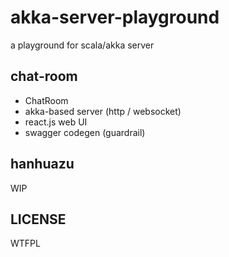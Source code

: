 # akka-server-playground

a playground for scala/akka server

## chat-room

- ChatRoom
- akka-based server (http / websocket)
- react.js web UI
- swagger codegen (guardrail)

## hanhuazu

WIP

## LICENSE

WTFPL

